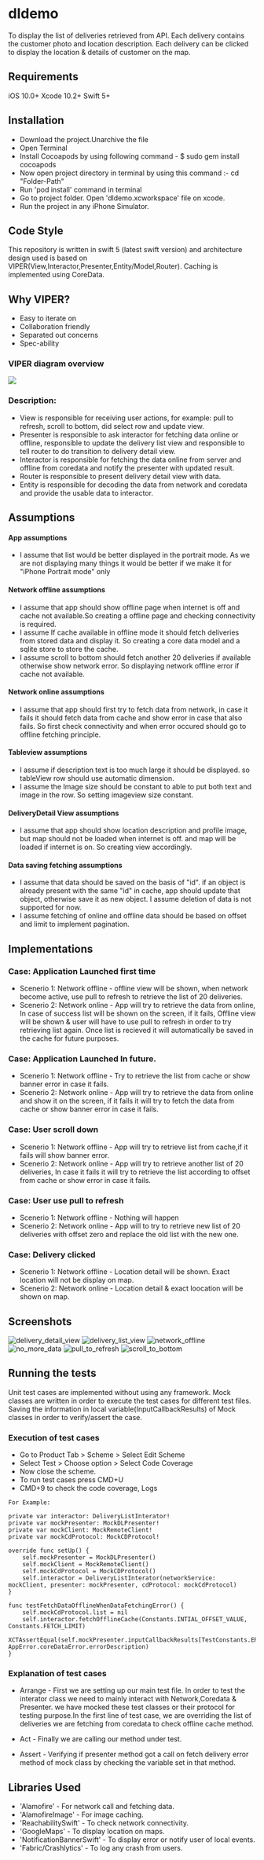 # dldemo

To display the list of deliveries retrieved from API. Each delivery contains the customer photo and location description. Each delivery can be clicked to display the location & details of customer on the map.

## Requirements

iOS 10.0+ 
Xcode 10.2+
Swift 5+

## Installation

* Download the project.Unarchive the file
* Open Terminal 
* Install Cocoapods by using following command - $ sudo gem install cocoapods
* Now open project directory in terminal by using this command :- cd "Folder-Path"
* Run 'pod install' command in terminal
* Go to project folder. Open 'dldemo.xcworkspace' file on xcode.
* Run the project in any iPhone Simulator. 

## Code Style

This repository is written in swift 5 (latest swift version) and architecture design used is based on VIPER(View,Interactor,Presenter,Entity/Model,Router). Caching is implemented using CoreData. 

## Why VIPER?

- Easy to iterate on
- Collaboration friendly
- Separated out concerns
- Spec-ability

### VIPER diagram overview
![](/assets/viper_diagram.png)
### Description:
* View is responsible for receiving user actions, for example: pull to refresh, scroll to bottom, did select row and update view.
* Presenter is responsible to ask interactor for fetching data online or offline, responsible to update the delivery list view and responsible to tell router to do transition to delivery detail view.
* Interactor is responsible for fetching the data online from server and offline from coredata and notify the presenter with updated result.
* Router is responsible to present delivery detail view with data.
* Entity is responsible for decoding the data from network and coredata and provide the usable data to interactor.

## Assumptions

#### App assumptions
* I assume that list would be better displayed in the portrait mode. As we are not displaying many things it would be better if we make it for "iPhone Portrait mode" only
#### Network offline assumptions
* I assume that app should show offline page when internet is off and cache not available.So creating a offline page and checking connectivity is required.
* I assume If cache available in offline mode it should fetch deliveries from stored data and display it. So creating a core data model and a sqlite store to store the cache.
* I assume scroll to bottom should fetch another 20 deliveries if available otherwise show network error. So displaying network offline error if cache not available.
#### Network online assumptions
* I assume that app should first try to fetch data from network, in case it fails it should fetch data from cache and show error in case that also fails. So first check connectivity and when error occured should go to offline fetching principle.
#### Tableview assumptions
* I assume if description text is too much large it should be displayed. so tableView row should use automatic dimension.
* I assume the Image size should be constant to able to put both text and image in the row. So setting imageview size constant.
#### DeliveryDetail View assumptions
* I assume that app should show location description and profile image, but map should not be loaded when internet is off. and map will be loaded if internet is on. So creating view accordingly.
#### Data saving fetching assumptions
* I assume that data should be saved on the basis of "id". if an object is already present with the same "id" in cache, app should update that object, otherwise save it as new object. I assume deletion of data is not supported for now.
* I assume fetching of online and offline data should be based on offset and limit to implement pagination.

## Implementations

### Case: Application Launched first time
* Scenerio 1: Network offline - offline view will be shown, when network become active, use pull to refresh to retrieve the list of 20 deliveries.
* Scenerio 2: Network online - App will try to retrieve the data from online, In case of success list will be shown on the screen, if it fails, Offline view will be shown & user will have to use pull to refresh in order to try retrieving list again. Once list is recieved it will automatically be saved in the cache for future purposes.

### Case: Application Launched In future.
* Scenerio 1: Network offline - Try to retrieve the list from cache or show banner error in case it fails.
* Scenerio 2: Network online - App will try to retrieve the data from online and show it on the screen, if it fails it will try to fetch the data from cache or show banner error in case it fails.

### Case: User scroll down
* Scenerio 1: Network offline - App will try to retrieve list from cache,if it fails will show banner error.
* Scenerio 2: Network online - App will try to retrieve another list of 20 deliveries, In case it fails it will try to retrieve the list according to offset from cache or show error in case it fails.

### Case: User use pull to refresh
* Scenerio 1: Network offline - Nothing will happen
* Scenerio 2: Network online - App will to try to retrieve new list of 20 deliveries with offset zero and replace the old list with the new one.

### Case: Delivery clicked
* Scenerio 1: Network offline - Location detail will be shown. Exact location will not be display on map.
* Scenerio 2: Network online - Location detail & exact loocation will be shown on map.

## Screenshots
![delivery_detail_view](https://user-images.githubusercontent.com/37572470/68192028-bd912100-ffd6-11e9-9737-06d6c4d81732.PNG)
![delivery_list_view](https://user-images.githubusercontent.com/37572470/68192029-bd912100-ffd6-11e9-86b8-01cb3e9b242f.PNG)
![network_offline](https://user-images.githubusercontent.com/37572470/68192030-be29b780-ffd6-11e9-8eac-d73b64ce459d.PNG)
![no_more_data](https://user-images.githubusercontent.com/37572470/68192033-be29b780-ffd6-11e9-856b-1f0c06511c01.PNG)
![pull_to_refresh](https://user-images.githubusercontent.com/37572470/68192035-bec24e00-ffd6-11e9-9b29-44df7a50570b.PNG)
![scroll_to_bottom](https://user-images.githubusercontent.com/37572470/68192037-bec24e00-ffd6-11e9-972f-57920b6df781.PNG)

## Running the tests

Unit test cases are implemented without using any framework. Mock classes are written in order to execute the test cases for different test files. Saving the information in local variable(InputCallbackResults) of Mock classes in order to verify/assert the case.

### Execution of test cases
* Go to Product Tab > Scheme > Select Edit Scheme
* Select Test > Choose option > Select Code Coverage
* Now close the scheme.
* To run test cases press CMD+U
* CMD+9 to check the code coverage, Logs

```
For Example:

private var interactor: DeliveryListInterator!
private var mockPresenter: MockDLPresenter!
private var mockClient: MockRemoteClient!
private var mockCdProtocol: MockCDProtocol!

override func setUp() {
    self.mockPresenter = MockDLPresenter()
    self.mockClient = MockRemoteClient()
    self.mockCdProtocol = MockCDProtocol()
    self.interactor = DeliveryListInterator(networkService: mockClient, presenter: mockPresenter, cdProtocol: mockCdProtocol)
}

func testFetchDataOfflineWhenDataFetchingError() {
    self.mockCdProtocol.list = nil
    self.interactor.fetchOfflineCache(Constants.INTIAL_OFFSET_VALUE, Constants.FETCH_LIMIT)
    XCTAssertEqual(self.mockPresenter.inputCallbackResults[TestConstants.ERROR_KEY]?.description, AppError.coreDataError.errorDescription)
}

```
### Explanation of test cases
* Arrange - First we are setting up our main test file. In order to test the interator class we need to mainly interact with Network,Coredata & Presenter. we have mocked these test classes or their protocol for testing purpose.In the first line of test case, we are overriding the list of deliveries we are fetching from coredata to check offline cache method. 

* Act - Finally we are calling our method under test.

* Assert - Verifying if presenter method got a call on fetch delivery error method of mock class by checking the variable set in that method.


## Libraries Used
* 'Alamofire' - For network call and fetching data.
* 'AlamofireImage' - For image caching.
* 'ReachabilitySwift' - To check network connectivity.
* 'GoogleMaps' - To display location on maps.
* 'NotificationBannerSwift' - To display error or notify user of local events.
* 'Fabric/Crashlytics' - To log any crash from users.

